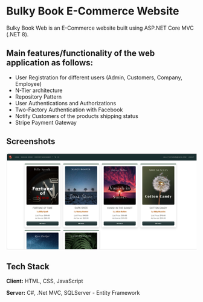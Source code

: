 
# Bulky Book E-Commerce Website


Bulky Book Web is an  E-Commerce website built using ASP.NET Core MVC (.NET 8).


## Main features/functionality of the web application as follows:

- User Registration for different users (Admin, Customers, Company, Employee)
- N-Tier architecture 
- Repository Pattern
- User Authentications and Authorizations
- Two-Factory Authentication with Facebook
- Notify Customers of the products shipping status
- Stripe Payment Gateway



## Screenshots

![HomePage](BulkyBookWeb/wwwroot/images/HomePage.png)


## Tech Stack

**Client:** HTML, CSS, JavaScript

**Server:** C#, .Net MVC, SQLServer - Entity Framework







